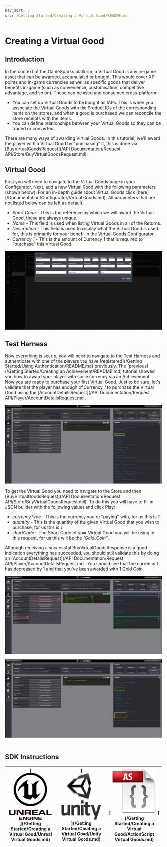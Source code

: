 ```yaml
---
nav_sort: 6
src: /Getting Started/Creating a Virtual Good/README.md
---
```


# Creating a Virtual Good

## Introduction

In the context of the GameSparks platform, a Virtual Good is any in-game asset that can be awarded, accumulated or bought. This would cover XP points and in-game currencies as well as specific goods that deliver benefits in-game (such as convenience, customisation, competitive advantage, and so on). These can be used and consumed cross-platform:
* You can set up Virtual Goods to be bought as IAPs. This is when you associate the Virtual Goods with the Product IDs of the corresponding items on the stores, and when a good is purchased we can reconcile the store receipts with the items.
* You can define relationships between your Virtual Goods so they can be traded or converted.

There are many ways of awarding Virtual Goods. In this tutorial, we'll award the player with a Virtual Good by "purchasing" it, this is done via [BuyVirtualGoodsRequest](/API Documentation/Request API/Store/BuyVirtualGoodsRequest.md).

## Virtual Good

First you will need to navigate to the Virtual Goods page in your Configurator. Next, add a new Virtual Good with the following parameters (shown below). For an in-depth guide about Virtual Goods click [here](/Documentation/Configurator/Virtual Goods.md). All parameters that are not listed below can be left as default.

  * *Short Code* - This is the reference by which we will award the Virtual Good, these are always unique.
  * *Name* - This field is used when listing Virtual Goods in all of the Returns.
  * *Description* - This field is used to display what the Virtual Good is used for, this is primarily for your benefit in the Virtual Goods Configurator.
  * *Currency 1* - This is the amount of Currency 1 that is required to "purchase" this Virtual Good.


![](img/Create/1.png)

## Test Harness

Now everything is set up, you will need to navigate to the Test Harness and authenticate with one of the players you have [registered](/Getting Started/Using Authentication/README.md) previously. The [previous](/Getting Started/Creating an Achievement/README.md) tutorial showed you how to award your player with some currency via an Achievement. Now you are ready to purchase your first Virtual Good. Just to be sure, let's validate that the player has enough of Currency *1* to purchase the Virtual Good using the [AccountDetailsRequest](/API Documentation/Request API/Player/AccountDetailsRequest.md).

![](img/Create/2.png)


To get the Virtual Good you need to navigate to the Store and then [BuyVirtualGoodsRequest](/API Documentation/Request API/Store/BuyVirtualGoodsRequest.md). To do this you will have to fill in JSON builder with the following values and click Play:

  * *currencyType* \- This is the currency you're "paying" with, for us this is *1*.
  * *quantity* \- This is the quantity of the given Virtual Good that you wish to purchase, for us this is *1*.
  * *shortCode* \- The Short Code of your Virtual Good you will be using in this request, for us this will be the *"Gold_Coin"*.

Although receiving a successful BuyVirtualGoodsResponse is a good indication everything has succeeded, you should still validate this by doing an [AccountDetailsRequest](/API Documentation/Request API/Player/AccountDetailsRequest.md). You should see that the currency 1 has decreased by 1 and that you've been awarded with 1 Gold Coin.

![](img/Create/3.png)

![](img/Create/4.png)
 

## SDK Instructions

|[![](../img/URLogo.png)](/Getting Started/Creating a Virtual Good/Unreal Virtual Goods.md)   |[![](../img/UTLogo.png)](/Getting Started/Creating a Virtual Good/Unity Virtual Goods.md)   |[![](../img/ASLogo.png)](/Getting Started/Creating a Virtual Good/ActionScript Virtual Goods.md)   |
|---|---|---|
